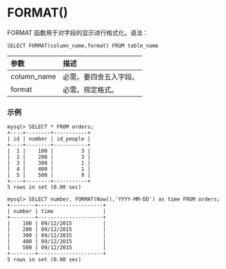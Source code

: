 FORMAT()
===

FORMAT 函数用于对字段的显示进行格式化。语法：

```
SELECT FORMAT(column_name,format) FROM table_name
```
|        参数      |   描述                                     |
|:-----------------|:-------------------------------------------|
| column_name      | 必需。要四舍五入字段。
| format           | 必需。规定格式。

### 示例

```
mysql> SELECT * FROM orders;
+----+--------+-----------+
| id | number | id_people |
+----+--------+-----------+
|  1 |    100 |         3 |
|  2 |    200 |         3 |
|  3 |    300 |         1 |
|  4 |    400 |         1 |
|  5 |    500 |         9 |
+----+--------+-----------+
5 rows in set (0.00 sec)

mysql> SELECT number, FORMAT(Now(),'YYYY-MM-DD') as time FROM orders;
+--------+---------------------+
| number | time                |
+--------+---------------------+
|    100 | 09/12/2015          |
|    200 | 09/12/2015          |
|    300 | 09/12/2015          |
|    400 | 09/12/2015          |
|    500 | 09/12/2015          |
+--------+---------------------+
5 rows in set (0.00 sec)
```
